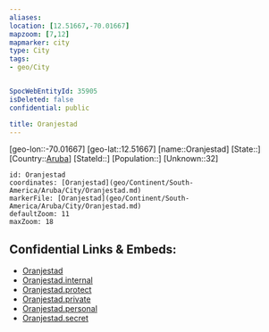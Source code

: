 ```yaml
---
aliases: 
location: [12.51667,-70.01667]
mapzoom: [7,12] 
mapmarker: city 
type: City
tags:
- geo/City


SpocWebEntityId: 35905
isDeleted: false
confidential: public

title: Oranjestad
---
```

[geo-lon::-70.01667]
[geo-lat::12.51667]
[name::Oranjestad]
[State::]
[Country::[Aruba](geo/Continent/South-America/Aruba.md)]
[StateId::]
[Population::]
[Unknown::32]


```leaflet
id: Oranjestad
coordinates: [Oranjestad](geo/Continent/South-America/Aruba/City/Oranjestad.md)
markerFile: [Oranjestad](geo/Continent/South-America/Aruba/City/Oranjestad.md)
defaultZoom: 11 
maxZoom: 18
```


## Confidential Links & Embeds: 
- [Oranjestad](../../../../../../_public/geo/Continent/South-America/Aruba/City/Oranjestad.md) 
- [Oranjestad.internal](../../../../../../_internal/geo/Continent/South-America/Aruba/City/Oranjestad.internal.md) 
- [Oranjestad.protect](../../../../../../_protect/geo/Continent/South-America/Aruba/City/Oranjestad.protect.md) 
- [Oranjestad.private](../../../../../../_private/geo/Continent/South-America/Aruba/City/Oranjestad.private.md) 
- [Oranjestad.personal](../../../../../../_personal/geo/Continent/South-America/Aruba/City/Oranjestad.personal.md) 
- [Oranjestad.secret](../../../../../../_secret/geo/Continent/South-America/Aruba/City/Oranjestad.secret.md) 

